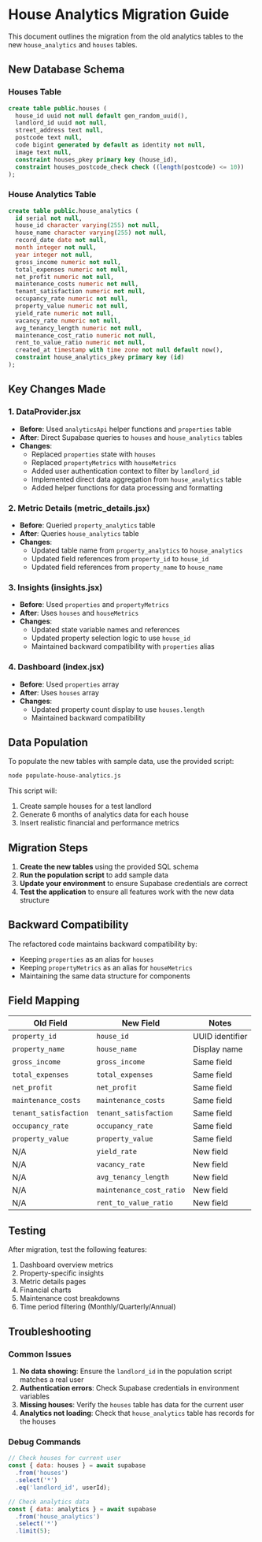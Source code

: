 # House Analytics Migration Guide

This document outlines the migration from the old analytics tables to the new `house_analytics` and `houses` tables.

## New Database Schema

### Houses Table
```sql
create table public.houses (
  house_id uuid not null default gen_random_uuid(),
  landlord_id uuid not null,
  street_address text null,
  postcode text null,
  code bigint generated by default as identity not null,
  image text null,
  constraint houses_pkey primary key (house_id),
  constraint houses_postcode_check check ((length(postcode) <= 10))
);
```

### House Analytics Table
```sql
create table public.house_analytics (
  id serial not null,
  house_id character varying(255) not null,
  house_name character varying(255) not null,
  record_date date not null,
  month integer not null,
  year integer not null,
  gross_income numeric not null,
  total_expenses numeric not null,
  net_profit numeric not null,
  maintenance_costs numeric not null,
  tenant_satisfaction numeric not null,
  occupancy_rate numeric not null,
  property_value numeric not null,
  yield_rate numeric not null,
  vacancy_rate numeric not null,
  avg_tenancy_length numeric not null,
  maintenance_cost_ratio numeric not null,
  rent_to_value_ratio numeric not null,
  created_at timestamp with time zone not null default now(),
  constraint house_analytics_pkey primary key (id)
);
```

## Key Changes Made

### 1. DataProvider.jsx
- **Before**: Used `analyticsApi` helper functions and `properties` table
- **After**: Direct Supabase queries to `houses` and `house_analytics` tables
- **Changes**:
  - Replaced `properties` state with `houses`
  - Replaced `propertyMetrics` with `houseMetrics`
  - Added user authentication context to filter by `landlord_id`
  - Implemented direct data aggregation from `house_analytics` table
  - Added helper functions for data processing and formatting

### 2. Metric Details (metric_details.jsx)
- **Before**: Queried `property_analytics` table
- **After**: Queries `house_analytics` table
- **Changes**:
  - Updated table name from `property_analytics` to `house_analytics`
  - Updated field references from `property_id` to `house_id`
  - Updated field references from `property_name` to `house_name`

### 3. Insights (insights.jsx)
- **Before**: Used `properties` and `propertyMetrics`
- **After**: Uses `houses` and `houseMetrics`
- **Changes**:
  - Updated state variable names and references
  - Updated property selection logic to use `house_id`
  - Maintained backward compatibility with `properties` alias

### 4. Dashboard (index.jsx)
- **Before**: Used `properties` array
- **After**: Uses `houses` array
- **Changes**:
  - Updated property count display to use `houses.length`
  - Maintained backward compatibility

## Data Population

To populate the new tables with sample data, use the provided script:

```bash
node populate-house-analytics.js
```

This script will:
1. Create sample houses for a test landlord
2. Generate 6 months of analytics data for each house
3. Insert realistic financial and performance metrics

## Migration Steps

1. **Create the new tables** using the provided SQL schema
2. **Run the population script** to add sample data
3. **Update your environment** to ensure Supabase credentials are correct
4. **Test the application** to ensure all features work with the new data structure

## Backward Compatibility

The refactored code maintains backward compatibility by:
- Keeping `properties` as an alias for `houses`
- Keeping `propertyMetrics` as an alias for `houseMetrics`
- Maintaining the same data structure for components

## Field Mapping

| Old Field | New Field | Notes |
|-----------|-----------|-------|
| `property_id` | `house_id` | UUID identifier |
| `property_name` | `house_name` | Display name |
| `gross_income` | `gross_income` | Same field |
| `total_expenses` | `total_expenses` | Same field |
| `net_profit` | `net_profit` | Same field |
| `maintenance_costs` | `maintenance_costs` | Same field |
| `tenant_satisfaction` | `tenant_satisfaction` | Same field |
| `occupancy_rate` | `occupancy_rate` | Same field |
| `property_value` | `property_value` | Same field |
| N/A | `yield_rate` | New field |
| N/A | `vacancy_rate` | New field |
| N/A | `avg_tenancy_length` | New field |
| N/A | `maintenance_cost_ratio` | New field |
| N/A | `rent_to_value_ratio` | New field |

## Testing

After migration, test the following features:
1. Dashboard overview metrics
2. Property-specific insights
3. Metric details pages
4. Financial charts
5. Maintenance cost breakdowns
6. Time period filtering (Monthly/Quarterly/Annual)

## Troubleshooting

### Common Issues

1. **No data showing**: Ensure the `landlord_id` in the population script matches a real user
2. **Authentication errors**: Check Supabase credentials in environment variables
3. **Missing houses**: Verify the `houses` table has data for the current user
4. **Analytics not loading**: Check that `house_analytics` table has records for the houses

### Debug Commands

```javascript
// Check houses for current user
const { data: houses } = await supabase
  .from('houses')
  .select('*')
  .eq('landlord_id', userId);

// Check analytics data
const { data: analytics } = await supabase
  .from('house_analytics')
  .select('*')
  .limit(5);
``` 